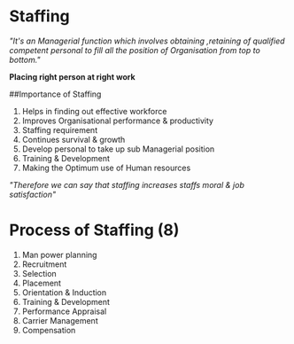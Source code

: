 # Staffing
*"It's an Managerial function which involves obtaining
,retaining of qualified competent personal to fill all
the position of Organisation from top to bottom."*

**Placing right person at right work**

##Importance of Staffing
1. Helps in finding out effective workforce
1. Improves Organisational performance & productivity
1. Staffing requirement
1. Continues survival & growth
1. Develop personal to take up sub Managerial position
1. Training & Development
1. Making the Optimum use of Human resources

*"Therefore we can say that staffing increases staffs moral & job satisfaction"*

# Process of Staffing (8)
1. Man power planning
1. Recruitment
1. Selection
1. Placement
1. Orientation & Induction
1. Training & Development
1. Performance Appraisal
1. Carrier Management
1. Compensation

